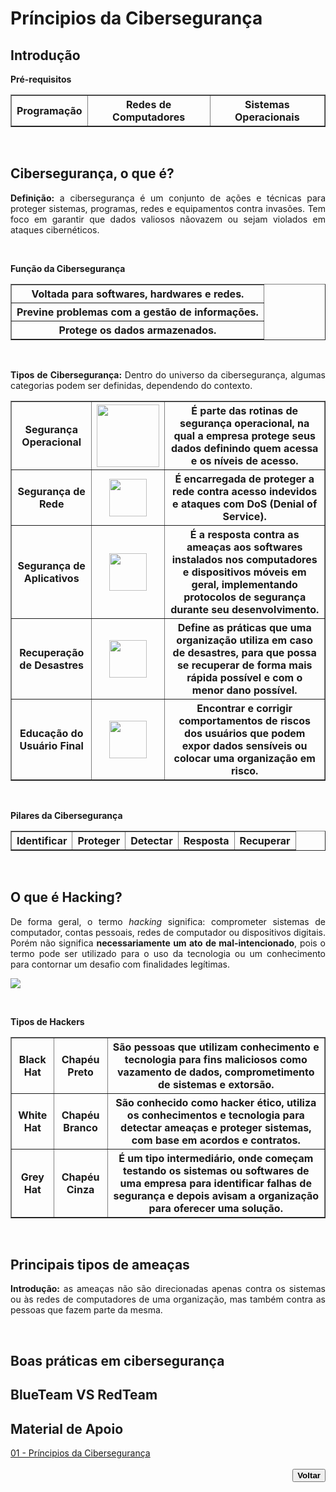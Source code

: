 # Príncipios da Cibersegurança

## Introdução <!--About introduction / Sobre introdução-->
<div>
    <p align="justify"><strong>Pré-requisitos</strong></p>
    <table border="1">
        <tbody>
            <tr>
                <th>Programação</th>
                <th>Redes de Computadores</th>
                <th>Sistemas Operacionais</th>
            </tr>
        </tbody>
    </table>
</div>
<br>

## Cibersegurança, o que é? <!--About cybersecurity, what is it? / Sobre cibersegurança, o que é?-->
<div>
    <p align="justify"><b>Definição:</b> a cibersegurança é um conjunto de ações e técnicas para proteger sistemas, programas, redes e equipamentos contra invasões. Tem foco em garantir que dados valiosos nãovazem ou sejam violados em ataques cibernéticos.</p>
    <br>
    <p align="justify"><b>Função da Cibersegurança</b></p>
    <table border="1">
        <tbody>
            <tr><th>Voltada para softwares, hardwares e redes.</th></tr>
            <tr><th>Previne problemas com a gestão de informações.</th></tr>
            <tr><th>Protege os dados armazenados.</th></tr>
        </tbody>
    </table>
    <br>
    <p align="justify"><b>Tipos de Cibersegurança:</b>
    Dentro do universo da cibersegurança, algumas categorias podem ser definidas, dependendo do contexto.</p>
    <table border="1">
        <tbody>
            <tr>
                <th>Segurança Operacional</th>
                <th><img  width="100px" src="./Material de Apoio/imagens/seguranca_operacional.png"></th>
                <th>É parte das rotinas de segurança operacional, na qual a empresa protege seus dados definindo quem acessa e os níveis de acesso.</th>
            </tr>
            <tr>
                <th>Segurança de Rede</th>
                <th><img  width="60px" src="./Material de Apoio/imagens/seguranca_rede.png"></th>
                <th>É encarregada de proteger a rede contra acesso indevidos e ataques com DoS (Denial of Service).</th>
            </tr>
            <tr>
                <th>Segurança de Aplicativos</th>
                <th><img  width="60px" src="./Material de Apoio/imagens/seguranca_aplicativos.jpg"></th>
                <th>É a resposta contra as ameaças aos softwares instalados nos computadores e dispositivos móveis em geral, implementando protocolos de segurança durante seu desenvolvimento.</th>
            </tr>
            <tr>
                <th>Recuperação de Desastres</th>
                <th><img  width="60px" src="./Material de Apoio/imagens/recuperacao_desastres.jpg"></th>
                <th>Define as práticas que uma organização utiliza em caso de desastres, para que possa se recuperar de forma mais rápida possível e com o menor dano possível.</th>
            </tr>
            <tr>
                <th>Educação do Usuário Final</th>
                <th><img  width="60px" src="./Material de Apoio/imagens/educacao_usuario_final.png"></th>
                <th>Encontrar e corrigir comportamentos de riscos dos usuários que podem expor dados sensíveis ou colocar uma organização em risco.</th>
            </tr>
        </tbody>
    </table>
    <br>
    <p align="justify"><b>Pilares da Cibersegurança</b></p>
    <table border="1">
        <tbody>
            <tr>
                <th>Identificar</th>
                <th>Proteger</th>
                <th>Detectar</th>
                <th>Resposta</th>
                <th>Recuperar</th>
            </tr>
        </tbody>
    </table>
</div>
<br>

## O que é Hacking? <!--What is Hacking about? / Sobre o que é Hacking-->
<div>
    <p align="justify">De forma geral, o termo <i>hacking</i> significa: comprometer sistemas de computador, contas pessoais, redes de computador ou dispositivos digitais. Porém não significa <b>necessariamente um ato de mal-intencionado</b>, pois o termo pode ser utilizado para o uso da tecnologia ou um conhecimento para contornar um desafio com finalidades legítimas.<br></p>
    <p><img align="center" src="./Material de Apoio/imagens/tipos_hackers.jpg"></p>
    <br>
    <p align="justify"><b>Tipos de Hackers</b></p>
    <table border="1">
        <tbody>
            <tr>
                <th>Black Hat</th>
                <th>Chapéu Preto</th>
                <th>São pessoas que utilizam conhecimento e tecnologia para fins maliciosos como vazamento de dados, comprometimento de sistemas e extorsão.</th>
            </tr>
            <tr>
                <th>White Hat</th>
                <th>Chapéu Branco</th>
                <th>São conhecido como <b>hacker ético</b>, utiliza os conhecimentos e tecnologia para detectar ameaças e proteger sistemas, com base em acordos e contratos.</th>
            </tr>
            <tr>
                <th>Grey Hat</th>
                <th>Chapéu Cinza</th>
                <th>É um tipo intermediário, onde começam testando os sistemas ou softwares de uma empresa para identificar falhas de segurança e depois avisam a organização para oferecer uma solução.</th>
            </tr>
        </tbody>
    </table>
</div>
<br>

## Principais tipos de ameaças <!--About main types of threats / Sobre principais tipos de ameaças-->
<div>
    <p align="justify"><b>Introdução:</b> as ameaças não são direcionadas apenas contra os sistemas ou às redes de computadores de uma organização, mas também contra as pessoas que fazem parte da mesma.</p>
</div>
<br>




## Boas práticas em cibersegurança <!--About best practices in cybersecurity / Sobre boas práticas em cibersegurança-->

## BlueTeam VS RedTeam <!--About BlueTeam VS RedTeam / Sobre BlueTeam VS RedTeam-->

## Material de Apoio <!--About supporting material / Sobre material de apoio-->
<div>
    <a href="./Material de Apoio/01. Príncipios da Cibersegurança.pptx">01 - Príncipios da Cibersegurança
    </a>
</div>
<br>

<div align="right"> <!--About back button / Sobre botão voltar-->
    <a href="../README.md">
        <button><strong>Voltar</strong></button>
    </a>
</div>